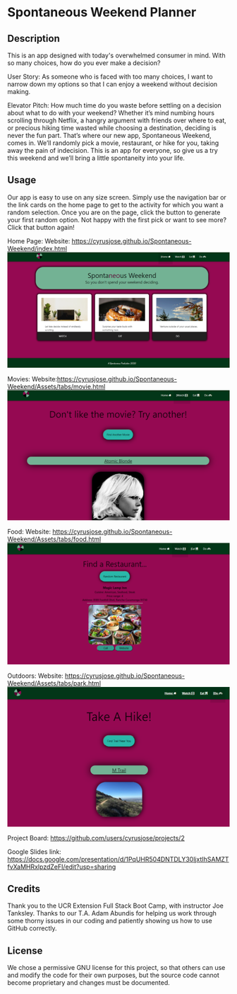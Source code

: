 # Spontaneous Weekend Planner

## Description

This is an app designed with today's overwhelmed consumer in mind. With so many choices, how do you ever make a decision?

User Story:
As someone who is faced with too many choices,
I want to narrow down my options
so that I can enjoy a weekend without decision making.

Elevator Pitch:
How much time do you waste before settling on a decision about what to do with your weekend? Whether it’s mind numbing hours scrolling through Netflix, a hangry argument with friends over where to eat, or precious hiking time wasted while choosing a destination, deciding is never the fun part. That’s where our new app, Spontaneous Weekend, comes in. We’ll randomly pick a movie, restaurant, or hike for you, taking away the pain of indecision. This is an app for everyone, so give us a try this weekend and we’ll bring a little spontaneity into your life.

## Usage

Our app is easy to use on any size screen. Simply use the navigation bar or the link cards on the home page to get to the activity for which you want a random selection. Once you are on the page, click the button to generate your first random option. Not happy with the first pick or want to see more? Click that button again!

Home Page:
Website: <https://cyrusjose.github.io/Spontaneous-Weekend/index.html>
![Spontaneous Weekend Home Page](2020-06-24-20-15-03.png)

Movies:
Website:<https://cyrusjose.github.io/Spontaneous-Weekend/Assets/tabs/movie.html>
![Movies Page](2020-06-24-20-17-55.png)

Food:
Website: <https://cyrusjose.github.io/Spontaneous-Weekend/Assets/tabs/food.html>
![Food Page](2020-06-24-20-18-58.png)

Outdoors:
Website: <https://cyrusjose.github.io/Spontaneous-Weekend/Assets/tabs/park.html>
![Outdoors Page](2020-06-24-20-20-21.png)

Project Board:
<https://github.com/users/cyrusjose/projects/2>

Google Slides link:
https://docs.google.com/presentation/d/1PqUHR504DNTDLY30ljxtIhSAMZTfvXaMHRxlpzdZeFI/edit?usp=sharing

## Credits

Thank you to the UCR Extension Full Stack Boot Camp, with instructor Joe Tanksley. Thanks to our T.A. Adam Abundis for helping us work through some thorny issues in our coding and patiently showing us how to use GitHub correctly.

## License

We chose a permissive GNU license for this project, so that others can use and modify the code for their own purposes, but the source code cannot become proprietary and changes must be documented.
